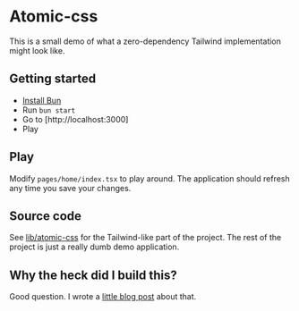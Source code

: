 # Atomic-css

This is a small demo of what a zero-dependency Tailwind implementation might look like.

## Getting started

- [Install Bun](https://bun.sh/)
- Run `bun start`
- Go to [http://localhost:3000]
- Play

## Play

Modify `pages/home/index.tsx` to play around. The application should refresh any time you save your changes.

## Source code

See [lib/atomic-css](lib/atomic-css) for the Tailwind-like part of the project. The rest of the project is just a really dumb demo application.

## Why the heck did I build this?

Good question. I wrote a [little blog post](https://christophilus.com/blog/bun-diy-tailwind-like-css-processing) about that.

